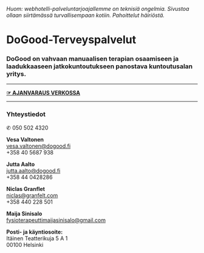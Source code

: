   
  
_Huom: webhotelli-palveluntarjoajallemme on teknisiä ongelmia. Sivustoa ollaan siirtämässä turvallisempaan kotiin. Pahoittelut häiriöstä._


# DoGood-Terveyspalvelut

### DoGood on vahvaan manuaalisen terapian osaamiseen ja laadukkaaseen jatkokuntoutukseen panostava kuntoutusalan yritys.

---

[**☞ AJANVARAUS VERKOSSA**](https://www.varaaverkossa.fi/places/1401)

---

### Yhteystiedot

✆ 050 502 4320

**Vesa Valtonen**  
vesa.valtonen@dogood.fi  
+358 40 5687 938

**Jutta Aalto**  
jutta.aalto@dogood.fi  
+358 44 0428286

**Niclas Granflet**  
niclas@granfelt.com  
+358 440 228 501

**Maija Sinisalo**  
fysioterapeuttimaijasinisalo@gmail.com


**Posti- ja käyntiosoite:**  
Itäinen Teatterikuja 5 A 1  
00100 Helsinki
